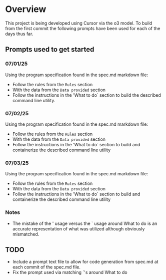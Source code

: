 # Overview

This project is being developed using Cursor via the o3 model. To build from the first commit the following prompts have been used for each of the days thus far.

## Prompts used to get started

### 07/01/25

Using the program specification found in the spec.md markdown file:
* Follow the rules from the `Rules` section
* With the data from the `Data provided` section
* Follow the instructions in the 'What to do` section to build the described command line utility.

### 07/02/25

Using the program specification found in the spec.md markdown file:
* Follow the rules from the `Rules` section
* With the data from the `Data provided` section
* Follow the instructions in the 'What to do` section to build and containerize the described command line utility 

### 07/03/25

Using the program specification found in the spec.md markdown file:
* Follow the rules from the `Rules` section
* With the data from the `Data provided` section
* Follow the instructions in the 'What to do` section to build and containerize the described command line utility 

### Notes

* The mistake of the ' usage versus the ` usage around What to do is an accurate representation of what was utilized although obviously mismatched.

## TODO

* Include a prompt text file to allow for code generation from spec.md at each commit of the spec.md file.
* Fix the prompt used via matching `'s around What to do


